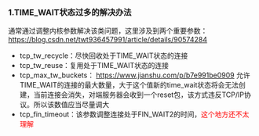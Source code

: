 ### 1.TIME_WAIT状态过多的解决办法
通常通过调整内核参数解决该类问题，这里涉及到两个重要参数： https://blog.csdn.net/twt936457991/article/details/90574284
* tcp_tw_recycle：尽快回收处于TIME_WAIT状态的连接
* tcp_tw_reuse：复用处于TIME_WAIT状态的连接
* tcp_max_tw_buckets： https://www.jianshu.com/p/b7e991be0909 
允许TIME_WAIT的连接的最大数量，大于这个值新的time_wait状态将会无法创建，当前连接会消失，对端服务器会收到一个reset包，该方式违反TCP/IP协议。所以该数值应当尽量调大
* tcp_fin_timeout：该参数调整连接处于FIN_WAIT2的时间，<span style="color:red">这个地方还不太理解</span>